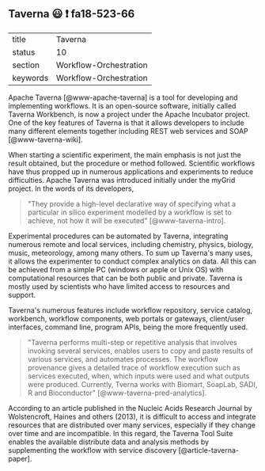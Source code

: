 ## Taverna  :smiley: :exclamation: fa18-523-66


|          |                        |
| -------- | ---------------------- |
| title    | Taverna                | 
| status   | 10                     |
| section  | Workflow-Orchestration |
| keywords | Workflow-Orchestration |

Apache Taverna [@www-apache-taverna] is a tool for developing and implementing workflows.
It is an open-source software, initially called Taverna Workbench, is
now a project under the Apache Incubator project. One of the key
features of Taverna is that it allows developers to include many
different elements together including REST web services and SOAP
[@www-taverna-wiki].

When starting a scientific experiment, the main emphasis is not just
the result obtained, but the procedure or method followed. Scientific
workflows have thus propped up in numerous applications and
experiments to reduce difficulties. Apache Taverna was introduced
initially under the myGrid project. In the words of its developers,

> "They provide a high-level declarative way of specifying what a
>  particular in silico experiment modelled by a workflow is set to
>  achieve, not how it will be executed" [@www-taverna-intro].

Experimental procedures can be automated by Taverna, integrating
numerous remote and local services, including chemistry, physics,
biology, music, meteorology, among many others. To sum up Taverna's
many uses, it allows the experimenter to conduct complex analytics on
data.  All this can be achieved from a simple PC (windows or apple or
Unix OS) with computational resources that can be both public and
private. Taverna is mostly used by scientists who have limited access
to resources and support.

Taverna's numerous features include workflow repository, service
catalog, workbench, workflow components, web portals or gateways,
client/user interfaces, command line, program APIs, being the more
frequently used.

> "Taverna performs multi-step or repetitive analysis that involves
> invoking several services, enables users to copy and paste results
> of various services, and automates processes. The workflow
> provenance gives a detailed trace of workflow execution such as
> services executed, when, which inputs were used and what outputs
> were produced. Currently, Tverna works with Biomart, SoapLab, SADI,
> R and Bioconductor" [@www-taverna-pred-analytics].

According to an article published in the Nucleic Acids Research Journal by
Wolstencroft, Haines and others (2013), it is difficult to access and integrate
resources that are distributed over many services, especially if they change
over time and are incompatible.  In this regard, the Taverna Tool Suite enables the
available distribute data and analysis methods by supplementing the
workflow with service discovery [@article-taverna-paper].



